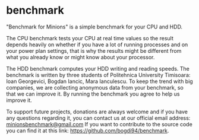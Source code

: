 # benchmark

"Benchmark for Minions" is a simple benchmark for your CPU and HDD. 

The CPU benchmark tests your CPU at real time values so the result 
depends heavily on whether if you have a lot of running processes 
and on your power plan settings, that is why the results might 
be different from what you already know or might know about 
your processor.

The HDD benchmark computes your HDD writing and reading speeds.
The benchmark is written by three students of Politehnica University 
Timisoara:  Ioan Georgevici, Bogdan Iancic, Mara Ianculescu.
To keep the trend with big companies, we are collecting anonymous 
data from your benchmark, so that we can improve it. By running
the benchmark you agree to help us improve it.

To support future projects, donations are always welcome and if you 
have any questions regarding it, you can contact us at our 
official email address: minionsbenchmark@gmail.com 
If you want to contribute to the source code you can find it at
this link: https://github.com/bogdi94/benchmark.
